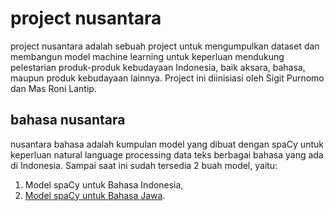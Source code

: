 # project nusantara
project nusantara adalah sebuah project untuk mengumpulkan dataset dan membangun model machine learning untuk keperluan mendukung pelestarian produk-produk kebudayaan Indonesia, baik aksara, bahasa, maupun produk kebudayaan lainnya. Project ini diinisiasi oleh Sigit Purnomo dan Mas Roni Lantip.

## bahasa nusantara
nusantara bahasa adalah kumpulan model yang dibuat dengan spaCy untuk keperluan natural language processing data teks berbagai bahasa yang ada di Indonesia. Sampai saat ini sudah tersedia 2 buah model, yaitu:
1. Model spaCy untuk Bahasa Indonesia,
2. [Model spaCy untuk Bahasa Jawa](https://github.com/sigit-purnomo/nusantara/tree/main/javanese).
